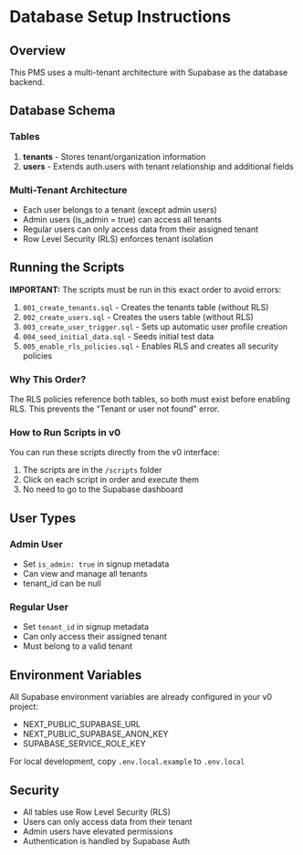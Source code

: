 # Database Setup Instructions

## Overview
This PMS uses a multi-tenant architecture with Supabase as the database backend.

## Database Schema

### Tables
1. **tenants** - Stores tenant/organization information
2. **users** - Extends auth.users with tenant relationship and additional fields

### Multi-Tenant Architecture
- Each user belongs to a tenant (except admin users)
- Admin users (is_admin = true) can access all tenants
- Regular users can only access data from their assigned tenant
- Row Level Security (RLS) enforces tenant isolation

## Running the Scripts

**IMPORTANT:** The scripts must be run in this exact order to avoid errors:

1. `001_create_tenants.sql` - Creates the tenants table (without RLS)
2. `002_create_users.sql` - Creates the users table (without RLS)
3. `003_create_user_trigger.sql` - Sets up automatic user profile creation
4. `004_seed_initial_data.sql` - Seeds initial test data
5. `005_enable_rls_policies.sql` - Enables RLS and creates all security policies

### Why This Order?

The RLS policies reference both tables, so both must exist before enabling RLS. This prevents the "Tenant or user not found" error.

### How to Run Scripts in v0

You can run these scripts directly from the v0 interface:
1. The scripts are in the `/scripts` folder
2. Click on each script in order and execute them
3. No need to go to the Supabase dashboard

## User Types

### Admin User
- Set `is_admin: true` in signup metadata
- Can view and manage all tenants
- tenant_id can be null

### Regular User
- Set `tenant_id` in signup metadata
- Can only access their assigned tenant
- Must belong to a valid tenant

## Environment Variables

All Supabase environment variables are already configured in your v0 project:
- NEXT_PUBLIC_SUPABASE_URL
- NEXT_PUBLIC_SUPABASE_ANON_KEY
- SUPABASE_SERVICE_ROLE_KEY

For local development, copy `.env.local.example` to `.env.local`

## Security

- All tables use Row Level Security (RLS)
- Users can only access data from their tenant
- Admin users have elevated permissions
- Authentication is handled by Supabase Auth

